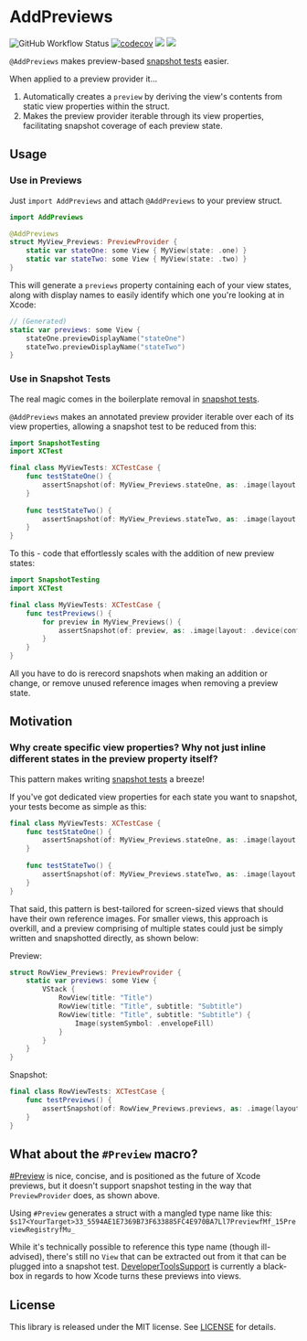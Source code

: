 # AddPreviews

![GitHub Workflow Status](https://img.shields.io/github/actions/workflow/status/Dafurman/AddPreviews/Test_SwiftPM.yml?label=CI&logo=GitHub)
[![codecov](https://codecov.io/gh/dafurman/AddPreviews/graph/badge.svg?token=SLS5308CEO)](https://codecov.io/gh/dafurman/AddPreviews)
[![](https://img.shields.io/endpoint?url=https%3A%2F%2Fswiftpackageindex.com%2Fapi%2Fpackages%2Fdafurman%2FAddPreviews%2Fbadge%3Ftype%3Dswift-versions)](https://swiftpackageindex.com/dafurman/AddPreviews)
[![](https://img.shields.io/endpoint?url=https%3A%2F%2Fswiftpackageindex.com%2Fapi%2Fpackages%2Fdafurman%2FAddPreviews%2Fbadge%3Ftype%3Dplatforms)](https://swiftpackageindex.com/dafurman/AddPreviews)

`@AddPreviews` makes preview-based [snapshot tests](https://github.com/pointfreeco/swift-snapshot-testing) easier.

When applied to a preview provider it...
1. Automatically creates a `preview` by deriving the view's contents from static view properties within the struct.
2. Makes the preview provider iterable through its view properties, facilitating snapshot coverage of each preview state.

## Usage

### Use in Previews

Just `import AddPreviews` and attach `@AddPreviews` to your preview struct.

```swift
import AddPreviews

@AddPreviews
struct MyView_Previews: PreviewProvider {
    static var stateOne: some View { MyView(state: .one) }
    static var stateTwo: some View { MyView(state: .two) }
}
```

This will generate a `previews` property containing each of your view states, along with display names to easily identify which one you're looking at in Xcode:

```swift
// (Generated)
static var previews: some View {
    stateOne.previewDisplayName("stateOne")
    stateTwo.previewDisplayName("stateTwo")
}
```

### Use in Snapshot Tests

The real magic comes in the boilerplate removal in [snapshot tests](https://github.com/pointfreeco/swift-snapshot-testing).

`@AddPreviews` makes an annotated preview provider iterable over each of its view properties, allowing a snapshot test to be reduced from this:

```swift
import SnapshotTesting
import XCTest

final class MyViewTests: XCTestCase {
    func testStateOne() {
        assertSnapshot(of: MyView_Previews.stateOne, as: .image(layout: .device(config: .yourDevice)))
    }
    
    func testStateTwo() {
        assertSnapshot(of: MyView_Previews.stateTwo, as: .image(layout: .device(config: .yourDevice)))
    }
}
```

To this - code that effortlessly scales with the addition of new preview states:

```swift
import SnapshotTesting
import XCTest

final class MyViewTests: XCTestCase {
    func testPreviews() {
        for preview in MyView_Previews() {
            assertSnapshot(of: preview, as: .image(layout: .device(config: .yourDevice)), named: preview.name)
        }
    }
}
```

All you have to do is rerecord snapshots when making an addition or change, or remove unused reference images when removing a preview state.

## Motivation

### Why create specific view properties? Why not just inline different states in the preview property itself?

This pattern makes writing [snapshot tests](https://github.com/pointfreeco/swift-snapshot-testing) a breeze!

If you've got dedicated view properties for each state you want to snapshot, your tests become as simple as this:

```swift
final class MyViewTests: XCTestCase {
    func testStateOne() {
        assertSnapshot(of: MyView_Previews.stateOne, as: .image(layout: .device(config: .yourDevice)))
    }
    
    func testStateTwo() {
        assertSnapshot(of: MyView_Previews.stateTwo, as: .image(layout: .device(config: .yourDevice)))
    }
}
```

That said, this pattern is best-tailored for screen-sized views that should have their own reference images. For smaller views, this approach is overkill, and a preview comprising of multiple states could just be simply written and snapshotted directly, as shown below:

Preview:
```swift
struct RowView_Previews: PreviewProvider {
    static var previews: some View {
        VStack {
            RowView(title: "Title")
            RowView(title: "Title", subtitle: "Subtitle")
            RowView(title: "Title", subtitle: "Subtitle") {
                Image(systemSymbol: .envelopeFill)
            }
        }
    }
}
```
Snapshot:
```swift
final class RowViewTests: XCTestCase {
    func testPreviews() {
        assertSnapshot(of: RowView_Previews.previews, as: .image(layout: .device(config: .yourDevice)))
    }
}
```

## What about the `#Preview` macro?
[#Preview](https://developer.apple.com/documentation/swiftui/preview(_:body:)) is nice, concise, and is positioned as the future of Xcode previews, but it doesn't support snapshot testing in the way that `PreviewProvider` does, as shown above.

Using `#Preview` generates a struct with a mangled type name like this:
`$s17<YourTarget>33_5594AE1E7369B73F633885FC4E970BA7Ll7PreviewfMf_15PreviewRegistryfMu_`

While it's technically possible to reference this type name (though ill-advised), there's still no `View` that can be extracted out from it that can be plugged into a snapshot test.
[DeveloperToolsSupport](https://developer.apple.com/documentation/developertoolssupport) is currently a black-box in regards to how Xcode turns these previews into views.

## License

This library is released under the MIT license. See [LICENSE](LICENSE) for details.
